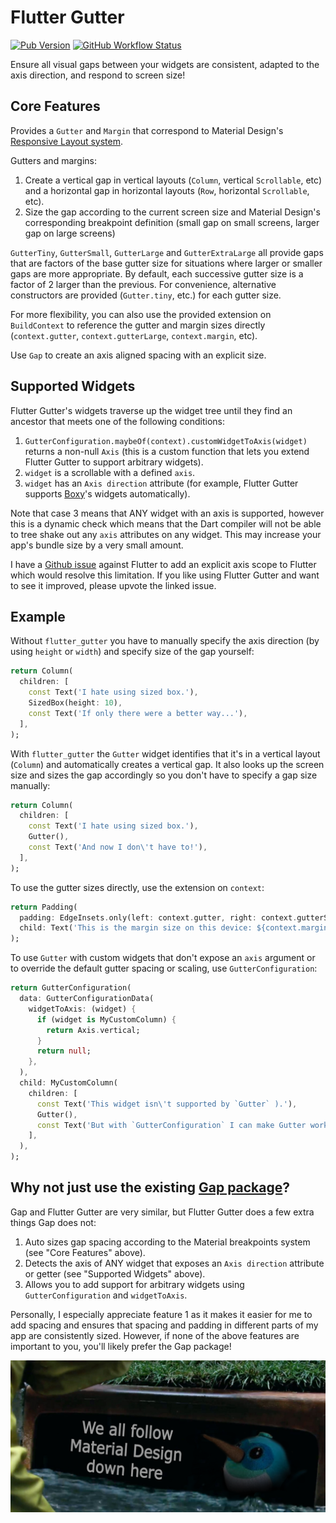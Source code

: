 # Flutter Gutter

[![Pub Version](https://img.shields.io/pub/v/flutter_gutter?logo=flutter)](https://pub.dev/packages/flutter_gutter)
[![GitHub Workflow Status](https://img.shields.io/github/actions/workflow/status/caseycrogers/flutter_gutter/build.yaml?branch=main&logo=github)](https://github.com/caseycrogers/flutter_gutter/actions/workflows/build.yaml)

Ensure all visual gaps between your widgets are consistent, adapted to the axis direction, and
respond to screen size!

## Core Features

Provides a `Gutter` and `Margin` that correspond to Material Design's
[Responsive Layout system](https://m2.material.io/design/layout/responsive-layout-grid.html#columns-gutters-and-margins).

Gutters and margins:

1. Create a vertical gap in vertical layouts (`Column`, vertical `Scrollable`, etc) and a horizontal
   gap in horizontal layouts (`Row`, horizontal `Scrollable`, etc).
2. Size the gap according to the current screen size and Material Design's corresponding breakpoint
   definition (small gap on small screens, larger gap on large screens)

`GutterTiny`, `GutterSmall`, `GutterLarge` and `GutterExtraLarge` all provide gaps that are factors of the base gutter
size for situations where larger or smaller gaps are more appropriate. By default, each successive
gutter size is a factor of 2 larger than the previous.
For convenience, alternative constructors are provided (`Gutter.tiny`, etc.) for each gutter size. 

For more flexibility, you can also use the provided extension on `BuildContext` to reference the
gutter and margin sizes directly (`context.gutter`, `context.gutterLarge`, `context.margin`, etc).

Use `Gap` to create an axis aligned spacing with an explicit size.

## Supported Widgets

Flutter Gutter's widgets traverse up the widget tree until they find an ancestor that meets one of
the following conditions:

1. `GutterConfiguration.maybeOf(context).customWidgetToAxis(widget)` returns a non-null `Axis` (this
   is a custom function that lets you extend Flutter Gutter to support arbitrary widgets).
2. `widget` is a scrollable with a defined `axis`.
3. `widget` has an `Axis direction` attribute (for example, Flutter Gutter supports
   [Boxy](https://pub.dev/packages/boxy)'s widgets automatically).

Note that case 3 means that ANY widget with an axis is supported, however this is a dynamic check
which means that the Dart compiler will not be able to tree shake out any `axis` attributes on any
widget. This may increase your app's bundle size by a very small amount.

I have a [Github issue](https://github.com/flutter/flutter/issues/133394) against Flutter to add an explicit axis scope to Flutter which would
resolve this limitation. If you like using Flutter Gutter and want to see it improved, please upvote
the linked issue.

## Example

Without `flutter_gutter` you have to manually specify the axis direction (by using `height` or
`width`) and specify size of the gap yourself:

```dart
return Column(
  children: [
    const Text('I hate using sized box.'),
    SizedBox(height: 10),
    const Text('If only there were a better way...'),
  ],
);
```

With `flutter_gutter` the `Gutter` widget identifies that it's in a vertical layout (`Column`) and
automatically creates a vertical gap. It also looks up the screen size and sizes the gap accordingly
so you don't have to specify a gap size manually:

```dart
return Column(
  children: [
    const Text('I hate using sized box.'),
    Gutter(),
    const Text('And now I don\'t have to!'),
  ],
);
```

To use the gutter sizes directly, use the extension on `context`:

```dart
return Padding(
  padding: EdgeInsets.only(left: context.gutter, right: context.gutterSmall),
  child: Text('This is the margin size on this device: ${context.margin}'),
);
```

To use `Gutter` with custom widgets that don't expose an `axis` argument or to override the default
gutter spacing or scaling, use `GutterConfiguration`:

```dart
return GutterConfiguration(
  data: GutterConfigurationData(
    widgetToAxis: (widget) {
      if (widget is MyCustomColumn) {
        return Axis.vertical;
      }
      return null;
    },
  ),
  child: MyCustomColumn(
    children: [
      const Text('This widget isn\'t supported by `Gutter` ).'),
      Gutter(),
      const Text('But with `GutterConfiguration` I can make Gutter work with any widget!'),
    ],
  ),
);
```

## Why not just use the existing [Gap package](https://pub.dev/packages/gap)?

Gap and Flutter Gutter are very similar, but Flutter Gutter does a few extra things Gap does not:

1. Auto sizes gap spacing according to the Material breakpoints system (see "Core Features" above).
2. Detects the axis of ANY widget that exposes an `Axis direction` attribute or getter (see
   "Supported Widgets" above).
3. Allows you to add support for arbitrary widgets using `GutterConfiguration` and `widgetToAxis`.

Personally, I especially appreciate feature 1 as it makes it easier for me to add spacing and
ensures that spacing and padding in different parts of my app are consistently sized. However, if
none of the above features are important to you, you'll likely prefer the Gap package!

![](https://raw.githubusercontent.com/caseycrogers/flutter_gutter/main/dash_in_the_gutter.png)
